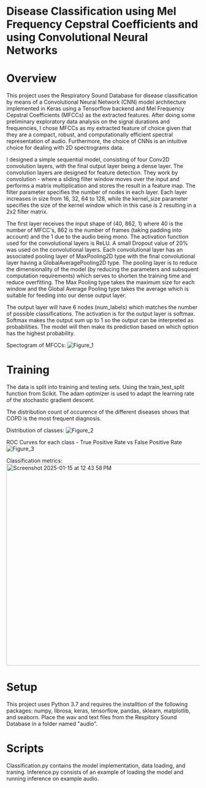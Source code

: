 # Disease Classification using Mel Frequency Cepstral Coefficients and using Convolutional Neural Networks

# Overview

This project uses the Respiratory Sound Database for disease classification by means of a Convolutional Neural Network (CNN) model architecture implemented in Keras using a Tensorflow backend and Mel Frequency Cepstral Coefficients (MFCCs) as the extracted features. After doing some preliminary exploratory data analysis on the signal durations and frequencies, I chose MFCCs as my extracted feature of choice given that they are a compact, robust, and computationally efficient spectral representation of audio. Furthermore, the choice of CNNs is an intuitive choice for dealing with 2D spectrograms data. 

I designed a simple sequential model, consisting of four Conv2D convolution layers, with the final output layer being a dense layer. The convolution layers are designed for feature detection. They work by convolution - where a sliding filter window moves over the input and performs a matrix multiplication and stores the result in a feature map. The filter parameter specifies the number of nodes in each layer. Each layer increases in size from 16, 32, 64 to 128, while the kernel_size parameter specifies the size of the kernel window which in this case is 2 resulting in a 2x2 filter matrix.

The first layer receives the input shape of (40, 862, 1) where 40 is the number of MFCC's, 862 is the number of frames (taking padding into account) and the 1 due to the audio being mono. The activation function used for the convolutional layers is ReLU. A small Dropout value of 20% was used on the convolutional layers. Each convolutional layer has an associated pooling layer of MaxPooling2D type with the final convolutional layer having a GlobalAveragePooling2D type. The pooling layer is to reduce the dimensionality of the model (by reducing the parameters and subsquent computation requirements) which serves to shorten the training time and reduce overfitting. The Max Pooling type takes the maximum size for each window and the Global Average Pooling type takes the average which is suitable for feeding into our dense output layer.

The output layer will have 6 nodes (num_labels) which matches the number of possible classifications. The activation is for the output layer is softmax. Softmax makes the output sum up to 1 so the output can be interpreted as probabilities. The model will then make its prediction based on which option has the highest probability.

Spectogram of MFCCs: 
![Figure_1](https://github.com/user-attachments/assets/1ae3485a-fa1e-428c-940d-21824bbf3250)

# Training 

The data is split into training and testing sets. Using the train_test_split function from Scikit. The adam optimizer is used to adapt the learning rate of the stochastic gradient descent. 

The distribution count of occurence of the different diseases shows that COPD is the most frequent diagnosis. 

Distribution of classes:
![Figure_2](https://github.com/user-attachments/assets/16a8b7a5-758a-40f2-825a-2012f588c049)


ROC Curves for each class - True Positive Rate vs False Positive Rate 
![Figure_3](https://github.com/user-attachments/assets/a648d0e0-64c5-4c96-ae78-edf5adcc0c4d)

Classification metrics: 
<img width="526" alt="Screenshot 2025-01-15 at 12 43 58 PM" src="https://github.com/user-attachments/assets/a291255e-8bdb-4288-ae32-0028baf6a7df" /> 


# Setup 

This project uses Python 3.7 and requires the installtion of the following packages: numpy, librosa, keras, tensorflow, pandas, sklearn, matplotlib, and seaborn. Place the wav and text files from the Respitory Sound Database in a folder named "audio". 

# Scripts 

Classification.py contains the model implementation, data loading, and traning. Inference.py consists of an example of loading the model and running inference on example audio. 

